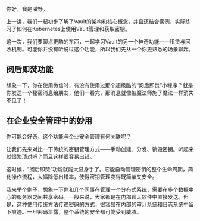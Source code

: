 你好，我是潘野。

上一讲，我们一起初步了解了Vault的架构和核心概念，并且还结合案例，实际练习了如何在Kubernetes上使用Vault管理和获取密钥。

这一次，我们要聊点更酷的东西，一起学习Vault的另一个神奇功能——租赁与回收机制。可能你并没有听说过这个功能，所以我们先从一个你更熟悉的场景聊起。

## 阅后即焚功能

想象一下，你在使用微信时，有没有使用过那个超级酷的“阅后即焚”小程序？就是你发送一个秘密消息给朋友，他们一看完，那消息就像被魔法师施了魔法一样消失不见了！

## 在企业安全管理中的妙用

你可能会好奇，这个功能与企业安全管理有何关联呢？

让我们先来对比一下传统的密钥管理方式——手动创建、分发、销毁密钥。听起来就很繁琐对吧？而且这样很容易出错。

这时候，“阅后即焚”功能就能大显身手了。它能自动管理密钥的整个生命周期，简化操作流程，大幅降低出错率，使得密钥管理变得既简单又安全。

我来举个例子，想象一下你和几个同事在管理一个分布式系统，需要在多个数据中心的服务器之间共享密码。一般来说，大家都是在内部聊天软件中直接发送。但是，这种使用传统方法传递密码的方式，很容易在内部的审计系统和日志系统中留下痕迹。一旦密码泄露，整个系统的安全都可能受到威胁。